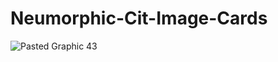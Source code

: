 # Neumorphic-Cit-Image-Cards
![Pasted Graphic 43](https://github.com/amanj28/Neumorphic-Cit-Image-Cards/assets/99351763/6d19fad4-e82f-4ff0-9ca1-dbe1c2919831)
